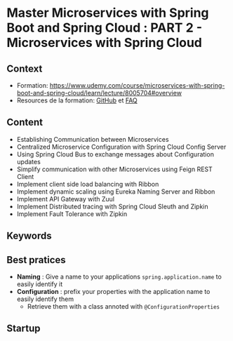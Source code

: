 # Master Microservices with Spring Boot and Spring Cloud : PART 2 - Microservices with Spring Cloud

## Context

* Formation: <https://www.udemy.com/course/microservices-with-spring-boot-and-spring-cloud/learn/lecture/8005704#overview>
* Resources de la formation: [GitHub](https://github.com/in28minutes/spring-microservices/tree/master/03.microservices) et [FAQ](https://github.com/in28minutes/in28minutes-initiatives/blob/master/The-in28Minutes-TroubleshootingGuide-And-FAQ/quick-start.md)

## Content

* Establishing Communication between Microservices
* Centralized Microservice Configuration with Spring Cloud Config Server
* Using Spring Cloud Bus to exchange messages about Configuration updates
* Simplify communication with other Microservices using Feign REST Client
* Implement client side load balancing with Ribbon
* Implement dynamic scaling using Eureka Naming Server and Ribbon
* Implement API Gateway with Zuul
* Implement Distributed tracing with Spring Cloud Sleuth and Zipkin
* Implement Fault Tolerance with Zipkin

## Keywords 

## Best pratices
* **Naming** : Give a name to your applications `spring.application.name` to easily identify it
* **Configuration** : prefix your properties with the application name to easily identify them
    * Retrieve them with a class annoted with `@ConfigurationProperties`


## Startup



